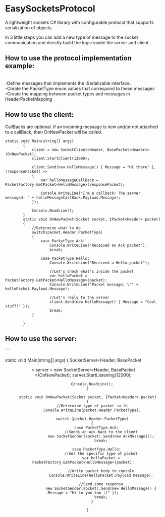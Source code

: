 # EasySocketsProtocol
A lightweight sockets C# library with configurable protocol that supports serialization of objects. 

In 3 little steps you can add a new type of message to the socket communication and directly build the logic inside the server and client.

<h2>How to use the protocol implementation example:</h2><br>
-Define messages that implements the ISerializable interface.<br>
-Create the PacketType enum values that correspond to these messages<br>
-Create the mapping between packet types and messages in HeaderPacketMapping<br>

<h2>How to use the client:</h2>

CallBacks are optional. If an incoming message is new and/or not attached to a callBack, then OnNewPacket will be called.

```
static void Main(string[] args)
        {
            client = new SocketClient<Header, BasePacket<Header>>(OnNewPacket);
            client.StartClient(12000);

            client.Send(new HelloMessage() { Message = "Hi there" }, (responsePacket) =>
            {
                var helloMessageCallBack = PacketFactory.GetPacket<HelloMessage>(responsePacket);

                Console.WriteLine("I'm a callback! The server messaged: " + helloMessageCallBack.Payload.Message);
            });
            
            Console.ReadLine();
        }
        static void OnNewPacket(Socket socket, IPacket<Header> packet)
        {
            //Determine what to do
            switch(packet.Header.PacketType)
            {
                case PacketType.Ack:
                    Console.WriteLine("Received an Ack packet");
                    break;

                case PacketType.Hello:
                    Console.WriteLine("Received a Hello packet");

                    //Let's check what's inside the packet
                    var helloPacket = PacketFactory.GetPacket<HelloMessage>(packet);
                    Console.WriteLine("Packet message: \"" + helloPacket.Payload.Message);

                    //Let's reply to the server
                    client.Send(new HelloMessage() { Message = "Cool stuff!" });
                    break;
            }
        
        }
```
        
<h2>How to use the server:</h2>
```

static void Main(string[] args)
        {
            SocketServer<Header, BasePacket<Header>> server = new SocketServer<Header, BasePacket<Header>>(OnNewPacket);
            server.StartListening(12000);
            
            Console.ReadLine();
        }

        static void OnNewPacket(Socket socket, IPacket<Header> packet)
        {
            //Determine type of packet so th
            Console.WriteLine(packet.Header.PacketType);

            switch (packet.Header.PacketType)
            {
                case PacketType.Ack:
                    //Sends an ack back to the client
                    new SocketSender(socket).Send(new AckMessage());
                    break;

                case PacketType.Hello:
                    //Get the specific type of packet
                    var helloPacket = PacketFactory.GetPacket<HelloMessage>(packet);

                    //Write packet body to console
                    Console.WriteLine(helloPacket.Payload.Message);

                    //Send some response
                    new SocketSender(socket).Send(new HelloMessage() { Message = "Hi to you too :)" });
                    break;
            }
            
        }
```
